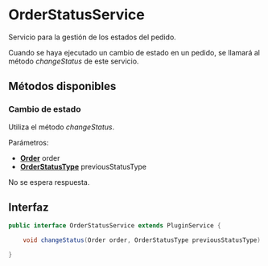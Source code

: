 # OrderStatusService

Servicio para la gestión de los estados del pedido.

Cuando se haya ejecutado un cambio de estado en un pedido, se llamará al método *changeStatus* de este servicio.

## Métodos disponibles

### Cambio de estado

Utiliza el método *changeStatus*.

Parámetros:

- **[Order](../Models/Order/Order.md)** order
- **[OrderStatusType](../Enums/README.md#OrderStatusType)** previousStatusType

No se espera respuesta.

## Interfaz

```java
public interface OrderStatusService extends PluginService {

    void changeStatus(Order order, OrderStatusType previousStatusType) throws PluginServiceException;

}
```
